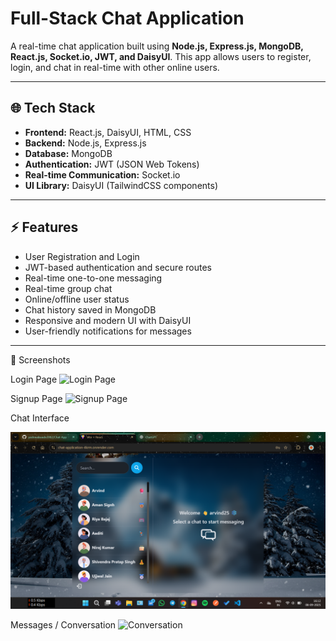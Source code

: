 # Full-Stack Chat Application

A real-time chat application built using **Node.js, Express.js, MongoDB, React.js, Socket.io, JWT, and DaisyUI**. This app allows users to register, login, and chat in real-time with other online users.

---

## 🌐 Tech Stack

* **Frontend:** React.js, DaisyUI, HTML, CSS
* **Backend:** Node.js, Express.js
* **Database:** MongoDB
* **Authentication:** JWT (JSON Web Tokens)
* **Real-time Communication:** Socket.io
* **UI Library:** DaisyUI (TailwindCSS components)

---

## ⚡ Features

* User Registration and Login
* JWT-based authentication and secure routes
* Real-time one-to-one messaging
* Real-time group chat
* Online/offline user status
* Chat history saved in MongoDB
* Responsive and modern UI with DaisyUI
* User-friendly notifications for messages

 ---
  

📸 Screenshots

Login Page
![Login Page](./screenshots/login.png)


Signup Page
![Signup Page](./screenshots/login.png)


Chat Interface

![Chat UI](https://github.com/yashmalavade2002/Chat-App/blob/ee9862b9f7c49b7abfea1afad3dd944c53c79e17/Screenshot%20(125).png)


Messages / Conversation
![Conversation](./screenshots/login.png)
